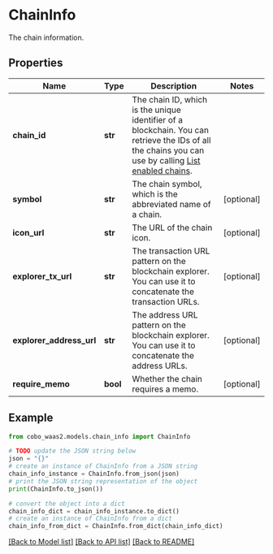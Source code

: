 # ChainInfo

The chain information.

## Properties

Name | Type | Description | Notes
------------ | ------------- | ------------- | -------------
**chain_id** | **str** | The chain ID, which is the unique identifier of a blockchain. You can retrieve the IDs of all the chains you can use by calling [List enabled chains](/v2/api-references/wallets/list-enabled-chains). | 
**symbol** | **str** | The chain symbol, which is the abbreviated name of a chain. | [optional] 
**icon_url** | **str** | The URL of the chain icon. | [optional] 
**explorer_tx_url** | **str** | The transaction URL pattern on the blockchain explorer. You can use it to concatenate the transaction URLs. | [optional] 
**explorer_address_url** | **str** | The address URL pattern on the blockchain explorer. You can use it to concatenate the address URLs. | [optional] 
**require_memo** | **bool** | Whether the chain requires a memo. | [optional] 

## Example

```python
from cobo_waas2.models.chain_info import ChainInfo

# TODO update the JSON string below
json = "{}"
# create an instance of ChainInfo from a JSON string
chain_info_instance = ChainInfo.from_json(json)
# print the JSON string representation of the object
print(ChainInfo.to_json())

# convert the object into a dict
chain_info_dict = chain_info_instance.to_dict()
# create an instance of ChainInfo from a dict
chain_info_from_dict = ChainInfo.from_dict(chain_info_dict)
```
[[Back to Model list]](../README.md#documentation-for-models) [[Back to API list]](../README.md#documentation-for-api-endpoints) [[Back to README]](../README.md)


